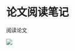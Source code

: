 # 论文阅读笔记
<ArticleMetadata/>
阅读论文

![](https://yangyang666.oss-cn-chengdu.aliyuncs.com/typoraImages/08da5361db6179478d2867d08e7c87b4.jpg)









